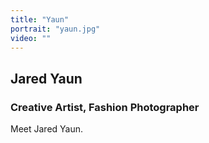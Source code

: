 ```yaml
---
title: "Yaun"
portrait: "yaun.jpg"
video: ""
---
```


## Jared Yaun
### Creative Artist, Fashion Photographer

Meet Jared Yaun.